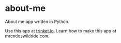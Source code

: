 # about-me

About me app written in Python.

Use this app at [trinket.io](https://trinket.io/embed/python3/99c58ad500?outputOnly=true&start=result).
Learn how to make this app at [mrcodeswildride.com](https://www.mrcodeswildride.com/).
